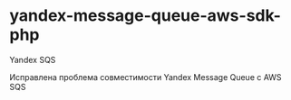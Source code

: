 # yandex-message-queue-aws-sdk-php
Yandex SQS

Исправлена проблема совместимости Yandex Message Queue с AWS SQS
